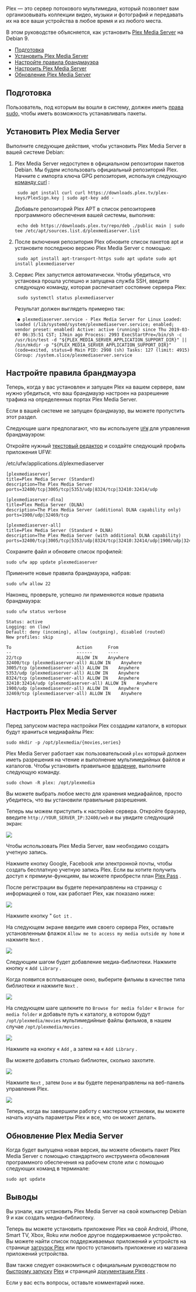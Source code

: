 Plex — это сервер потокового мультимедиа, который позволяет вам организовывать коллекции видео, музыки и фотографий и передавать их на все ваши устройства в любое время и из любого места.

В этом руководстве объясняется, как установить [Plex Media Server](https://www.plex.tv/) на Debian 9.

-   [Подготовка](https://routerus.com/how-to-install-plex-media-server-on-debian-9/#%D0%9F%D0%BE%D0%B4%D0%B3%D0%BE%D1%82%D0%BE%D0%B2%D0%BA%D0%B0 "Подготовка")
-   [Установить Plex Media Server](https://routerus.com/how-to-install-plex-media-server-on-debian-9/#%D0%A3%D1%81%D1%82%D0%B0%D0%BD%D0%BE%D0%B2%D0%B8%D1%82%D1%8C_Plex_Media_Server "Установить Plex Media Server")
-   [Настройте правила брандмауэра](https://routerus.com/how-to-install-plex-media-server-on-debian-9/#%D0%9D%D0%B0%D1%81%D1%82%D1%80%D0%BE%D0%B9%D1%82%D0%B5_%D0%BF%D1%80%D0%B0%D0%B2%D0%B8%D0%BB%D0%B0_%D0%B1%D1%80%D0%B0%D0%BD%D0%B4%D0%BC%D0%B0%D1%83%D1%8D%D1%80%D0%B0 "Настройте правила брандмауэра")
-   [Настроить Plex Media Server](https://routerus.com/how-to-install-plex-media-server-on-debian-9/#%D0%9D%D0%B0%D1%81%D1%82%D1%80%D0%BE%D0%B8%D1%82%D1%8C_Plex_Media_Server "Настроить Plex Media Server")
-   [Обновление Plex Media Server](https://routerus.com/how-to-install-plex-media-server-on-debian-9/#%D0%9E%D0%B1%D0%BD%D0%BE%D0%B2%D0%BB%D0%B5%D0%BD%D0%B8%D0%B5_Plex_Media_Server "Обновление Plex Media Server")

## Подготовка

Пользователь, под которым вы вошли в систему, должен иметь [права sudo,](https://routerus.com/how-to-create-a-sudo-user-on-debian/) чтобы иметь возможность устанавливать пакеты.

## Установить Plex Media Server

Выполните следующие действия, чтобы установить Plex Media Server в вашей системе Debian:

1.  Plex Media Server недоступен в официальном репозитории пакетов Debian. Мы будем использовать официальный репозиторий Plex. Начните с импорта ключа GPG репозитория, используя следующую [команду curl](https://routerus.com/curl-command-examples/) :
    
    ```
     sudo apt install curl curl https://downloads.plex.tv/plex-keys/PlexSign.key | sudo apt-key add -
    ```
    
    Добавьте репозиторий Plex APT в список репозиториев программного обеспечения вашей системы, выполнив:
    
    ```
     echo deb https://downloads.plex.tv/repo/deb ./public main | sudo tee /etc/apt/sources.list.d/plexmediaserver.list
    ```
    
2.  После включения репозитория Plex обновите список пакетов apt и установите последнюю версию Plex Media Server с помощью:
    
    ```
     sudo apt install apt-transport-https sudo apt update sudo apt install plexmediaserver
    ```
    
3.  Сервис Plex запустится автоматически. Чтобы убедиться, что установка прошла успешно и запущена служба SSH, введите следующую команду, которая распечатает состояние сервера Plex:
    
    ```
     sudo systemctl status plexmediaserver
    ```
    
    Результат должен выглядеть примерно так:
    
    ```
     ● plexmediaserver.service - Plex Media Server for Linux Loaded: loaded (/lib/systemd/system/plexmediaserver.service; enabled; vendor preset: enabled) Active: active (running) since Thu 2019-03-07 06:35:51 CST; 17min ago Process: 2993 ExecStartPre=/bin/sh -c /usr/bin/test -d "${PLEX_MEDIA_SERVER_APPLICATION_SUPPORT_DIR}" || /bin/mkdir -p "${PLEX_MEDIA_SERVER_APPLICATION_SUPPORT_DIR}" (code=exited, status=0 Main PID: 2998 (sh) Tasks: 127 (limit: 4915) CGroup: /system.slice/plexmediaserver.service
    ```
    

## Настройте правила брандмауэра

Теперь, когда у вас установлен и запущен Plex на вашем сервере, вам нужно убедиться, что ваш брандмауэр настроен на разрешение трафика на определенных портах Plex Media Server.

Если в вашей системе не запущен брандмауэр, вы можете пропустить этот раздел.

Следующие шаги предполагают, что вы используете [`UFW`](https://routerus.com/how-to-setup-a-firewall-with-ufw-on-debian-9/) для управления брандмауэром:

Откройте нужный [текстовый редактор](https://routerus.com/how-to-use-nano-text-editor/) и создайте следующий профиль приложения UFW:

/etc/ufw/applications.d/plexmediaserver

```
[plexmediaserver]
title=Plex Media Server (Standard)
description=The Plex Media Server
ports=32400/tcp|3005/tcp|5353/udp|8324/tcp|32410:32414/udp

[plexmediaserver-dlna]
title=Plex Media Server (DLNA)
description=The Plex Media Server (additional DLNA capability only)
ports=1900/udp|32469/tcp

[plexmediaserver-all]
title=Plex Media Server (Standard + DLNA)
description=The Plex Media Server (with additional DLNA capability)
ports=32400/tcp|3005/tcp|5353/udp|8324/tcp|32410:32414/udp|1900/udp|32469/tcp
```

Сохраните файл и обновите список профилей:

```
sudo ufw app update plexmediaserver
```

Примените новые правила брандмауэра, набрав:

```
sudo ufw allow 22
```

Наконец, проверьте, успешно ли применяются новые правила брандмауэра:

```
sudo ufw status verbose
```

```
Status: active
Logging: on (low)
Default: deny (incoming), allow (outgoing), disabled (routed)
New profiles: skip

To                         Action      From
--                         ------      ----
22/tcp                     ALLOW IN    Anywhere
32400/tcp (plexmediaserver-all) ALLOW IN    Anywhere
3005/tcp (plexmediaserver-all) ALLOW IN    Anywhere
5353/udp (plexmediaserver-all) ALLOW IN    Anywhere
8324/tcp (plexmediaserver-all) ALLOW IN    Anywhere
32410:32414/udp (plexmediaserver-all) ALLOW IN    Anywhere
1900/udp (plexmediaserver-all) ALLOW IN    Anywhere
32469/tcp (plexmediaserver-all) ALLOW IN    Anywhere
```

## Настроить Plex Media Server

Перед запуском мастера настройки Plex создадим каталоги, в которых будут храниться медиафайлы Plex:

```
sudo mkdir -p /opt/plexmedia/{movies,series}
```

Plex Media Server работает как пользовательский `plex` который должен иметь разрешения на чтение и выполнение мультимедийных файлов и каталогов. Чтобы установить правильное [владение,](https://routerus.com/linux-chown-command/) выполните следующую команду.

```
sudo chown -R plex: /opt/plexmedia
```

Вы можете выбрать любое место для хранения медиафайлов, просто убедитесь, что вы установили правильные разрешения.

Теперь мы можем приступить к настройке сервера. Откройте браузер, введите `http://YOUR_SERVER_IP:32400/web` и вы увидите следующий экран:

![](https://routerus.com/wp-content/uploads/plex-media-server-sign-in_hubcbfe733118e69e27f535c0b21740303_79118_480x0_resize_q75_lanczos.jpg)

Чтобы использовать Plex Media Server, вам необходимо создать учетную запись.

Нажмите кнопку Google, Facebook или электронной почты, чтобы создать бесплатную учетную запись Plex. Если вы хотите получить доступ к премиум-функциям, вы можете приобрести план [Plex Pass](https://www.plex.tv/plex-pass/) .

После регистрации вы будете перенаправлены на страницу с информацией о том, как работает Plex, как показано ниже:

![](https://routerus.com/wp-content/uploads/how-plex-works_hua65b8d7ed7e82a6606473a3041f0f166_122519_480x0_resize_q75_lanczos.jpg)

Нажмите кнопку " `Got it` .

На следующем экране введите имя своего сервера Plex, оставьте установленным флажок `Allow me to access my media outside my home` и нажмите `Next` .

![](https://routerus.com/wp-content/uploads/plex-server-setup-hostname_hub6540ddac4362481b30695c610b30fda_128330_480x0_resize_q75_lanczos.jpg)

Следующим шагом будет добавление медиа-библиотеки. Нажмите кнопку « `Add Library` .

Когда появится всплывающее окно, выберите фильмы в качестве типа библиотеки и нажмите `Next` .

![](https://routerus.com/wp-content/uploads/plex-media-server-add-library_hu7990ce7ff32d9e367c12db6bba46f81d_46521_480x0_resize_q75_lanczos.jpg)

На следующем шаге щелкните по `Browse for media folder` « `Browse for media folder` и добавьте путь к каталогу, в котором будут `/opt/plexmedia/movies` мультимедийные файлы фильмов, в нашем случае `/opt/plexmedia/movies` .

![](https://routerus.com/wp-content/uploads/plex-media-server-movies-folder_hu2206c1f36cfdd8f62b4f7c587ced89c2_36625_480x0_resize_q75_lanczos.jpg)

Нажмите на кнопку « `Add` , а затем на « `Add Library` .

Вы можете добавить столько библиотек, сколько захотите.

![](https://routerus.com/wp-content/uploads/plex-media-library_huc8e33f1cf9215570481687c5f29b771a_90793_480x0_resize_q75_lanczos.jpg)

Нажмите `Next` , затем `Done` и вы будете перенаправлены на веб-панель управления Plex.

![](https://routerus.com/wp-content/uploads/plex-media-server-dashboard_hu7000964a44b6667f44de1ada8f653c7e_199672_480x0_resize_q75_lanczos.jpg)

Теперь, когда вы завершили работу с мастером установки, вы можете начать изучать параметры Plex и все, что он может делать.

## Обновление Plex Media Server

Когда будет выпущена новая версия, вы можете обновить пакет Plex Media Server с помощью стандартного инструмента обновления программного обеспечения на рабочем столе или с помощью следующих команд в терминале:

```
sudo apt update
```

## Выводы

Вы узнали, как установить Plex Media Server на свой компьютер Debian 9 и как создать медиа-библиотеку.

Теперь вы можете установить приложение Plex на свой Android, iPhone, Smart TV, Xbox, Roku или любое другое поддерживаемое устройство. Вы можете найти список поддерживаемых приложений и устройств на странице [загрузок Plex](https://www.plex.tv/media-server-downloads/#plex-app) или просто установить приложение из магазина приложений устройства.

Вам также следует ознакомиться с официальным руководством по [быстрому запуску](https://support.plex.tv/articles/200264746-quick-start-step-by-step-guides/) [Plex](https://support.plex.tv/articles/categories/plex-media-server/) и страницей [документации Plex](https://support.plex.tv/articles/categories/plex-media-server/) .

Если у вас есть вопросы, оставьте комментарий ниже.